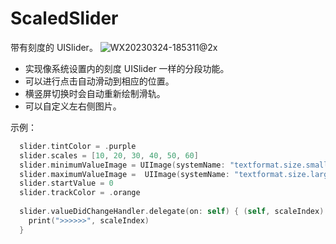 # ScaledSlider
带有刻度的 UISlider。
![WX20230324-185311@2x](https://user-images.githubusercontent.com/17865033/227502491-14271df5-4300-47b7-ae8c-c28b38eafee4.png)

* 实现像系统设置内的刻度 UISlider 一样的分段功能。
* 可以进行点击自动滑动到相应的位置。
* 横竖屏切换时会自动重新绘制滑轨。
* 可以自定义左右侧图片。

示例：
```swift
  slider.tintColor = .purple
  slider.scales = [10, 20, 30, 40, 50, 60]
  slider.minimumValueImage = UIImage(systemName: "textformat.size.smaller")
  slider.maximumValueImage =  UIImage(systemName: "textformat.size.larger")
  slider.startValue = 0
  slider.trackColor = .orange
        
  slider.valueDidChangeHandler.delegate(on: self) { (self, scaleIndex) in
    print(">>>>>>", scaleIndex)
  }

```
